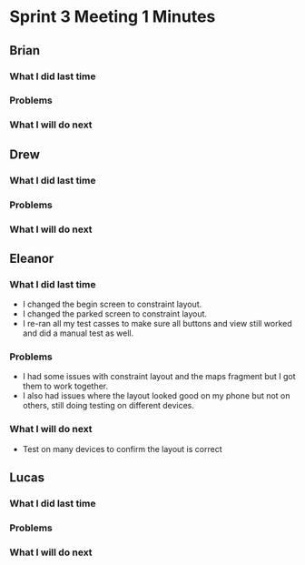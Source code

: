 # Sprint 3 Meeting 1 Minutes
## Brian
### What I did last time
### Problems
### What I will do next
## Drew
### What I did last time
### Problems
### What I will do next
## Eleanor
### What I did last time
* I changed the begin screen to constraint layout.
* I changed the parked screen to constraint layout.
* I re-ran all my test casses to make sure all buttons and view still worked and did a manual test as well.
### Problems
* I had some issues with constraint layout and the maps fragment but I got them to work together.
* I also had issues where the layout looked good on my phone but not on others, still doing testing on different devices.
### What I will do next
* Test on many devices to confirm the layout is correct
## Lucas
### What I did last time
### Problems
### What I will do next
